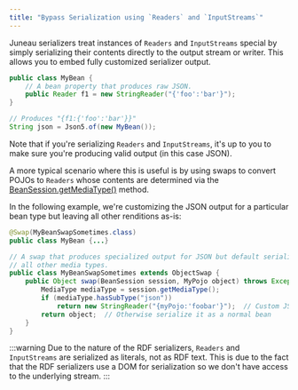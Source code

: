 ```yaml
---
title: "Bypass Serialization using `Readers` and `InputStreams`"
---
```


Juneau serializers treat instances of `Readers` and `InputStreams` special by simply serializing their contents directly
to the output stream or writer.
This allows you to embed fully customized serializer output.

```java
public class MyBean {
    // A bean property that produces raw JSON.
    public Reader f1 = new StringReader("{'foo':'bar'}");
}

// Produces "{f1:{'foo':'bar'}}"
String json = Json5.of(new MyBean());
```

Note that if you're serializing `Readers` and `InputStreams`, it's up to you to make sure you're producing valid output
(in this case JSON).

A more typical scenario where this is useful is by using swaps to convert POJOs to `Readers` whose contents are determined
via the <a href="/site/apidocs/org/apache/juneau/BeanSession.html#getMediaType()" target="_blank">BeanSession.getMediaType()</a> method.

In the following example, we're customizing the JSON output for a particular bean type but leaving all other renditions
as-is:

```java
@Swap(MyBeanSwapSometimes.class)
public class MyBean {...}

// A swap that produces specialized output for JSON but default serialization for
// all other media types.
public class MyBeanSwapSometimes extends ObjectSwap {
    public Object swap(BeanSession session, MyPojo object) throws Exception {
        MediaType mediaType = session.getMediaType();
        if (mediaType.hasSubType("json"))
            return new StringReader("{myPojo:'foobar'}");  // Custom JSON output
        return object;  // Otherwise serialize it as a normal bean
    }
}
```

:::warning
Due to the nature of the RDF serializers, `Readers` and `InputStreams` are serialized as literals,
not as RDF text.
This is due to the fact that the RDF serializers use a DOM for serialization so we don't have
access to the underlying stream.
:::